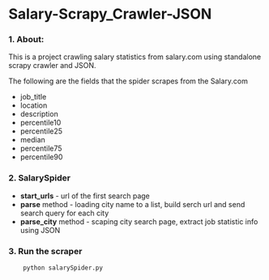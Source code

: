 # Salary-Scrapy_Crawler-JSON

### 1. About:

This is a project crawling salary statistics from salary.com using standalone scrapy crawler and JSON.  

The following are the fields that the spider scrapes from the Salary.com

* job_title
* location
* description
* percentile10
* percentile25
* median
* percentile75
* percentile90 

### 2. SalarySpider 
* <b>start_urls</b> - url of the first search page
* <b>parse</b> method -  loading city name to a list, build serch url and send search query for each city
* <b>parse_city</b> method - scaping city search page, extract job statistic info using JSON

### 3. Run the scraper 

        python salarySpider.py 

